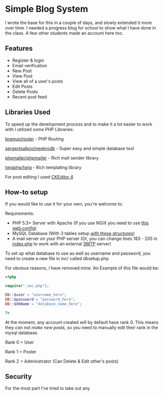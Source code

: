 # Simple Blog System

I wrote the base for this in a couple of days, and slowly extended it more over time. I needed a progress blog for school to show what I have done in the class.
A few other students made an account here too.

## Features

* Register & login
* Email verification
* New Post 
* View Post
* View all of a user's posts
* Edit Posts 
* Delete Posts
* Recent post feed

## Libraries Used

To speed up the development process and to make it a lot easier to work with I utilized some PHP Libraries:

[bramus/router](https://github.com/bramus/router) - PHP Routing

[sergeytsalkov/meekrodb](https://github.com/SergeyTsalkov/meekrodb) - Super easy and simple database tool

[phpmailer/phpmailer](https://github.com/PHPMailer/PHPMailer) - Rich mail sender library

[twigphp/twig](https://github.com/twigphp/Twig) - Rich templating library

For post editing I used [CKEditor 4](https://github.com/ckeditor/ckeditor4)

## How-to setup

If you would like to use it for your own, you're welcome to.

Requirements:

* PHP 5.3+ Server with Apache (If you use NGIX you need to use [this web.config](https://gist.githubusercontent.com/bramus/5332525/raw/49e9658772c8342d6f64e50484ae9265cd37bb2c/web.config))
* MySQL Database (With 3 tables setup [with these structures](https://github.com/LittleBigBug/simple-blog-system/blob/master/dbstructure.sql))
* A mail server on your PHP server (Or, you can change lines 183 - 205 in [index.php](https://github.com/LittleBigBug/simple-blog-system/blob/master/index.php) to work with an external [SMTP](https://github.com/PHPMailer/PHPMailer/blob/master/examples/smtp.phps) server)

To set up what database to use as well as username and password, you need to create a new file in inc/ called dbsetup.php

For obvious reasons, I have removed mine. An Example of this file would be:

```php
<?php

require("_sec.php");

DB::$user = "username_here";
DB::$password = "password_here";
DB::$dbName = "database_name_here";

?>
```

At the moment, any account created will by default have rank 0. This means they _can not make new posts_, so you need to manually edit their rank in the mysql database.

Rank 0 = User

Rank 1 = Poster

Rank 2 = Administrator (Can Delete & Edit other's posts)

## Security

For the most part I've tried to take out any <script> <style> or <link> tags in any posts. However I have not tested this 100% for security so it may be unideal for public use and may be prone to attacks.
Other than that, I have added a delay in which how fast a user can post or do any action. Right now it is 300 seconds for new posts and 20 for editing posts and you may change it on lines 325 (new posts) and 439 (editing posts) in [index.php](https://github.com/LittleBigBug/simple-blog-system/blob/master/index.php).
